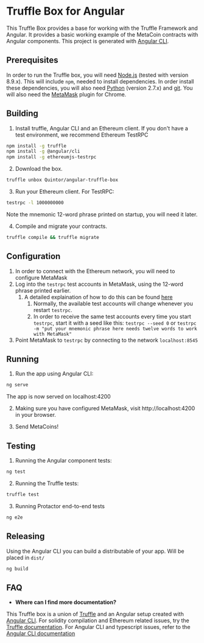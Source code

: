 # Truffle Box for Angular

This Truffle Box provides a base for working with the Truffle Framework and Angular.
It provides a basic working example of the MetaCoin contracts with Angular components.
This project is generated with [Angular CLI](https://cli.angular.io/).

## Prerequisites

In order to run the Truffle box, you will need [Node.js](https://nodejs.org) (tested with version 8.9.x). This will include `npm`, needed
to install dependencies. In order install these dependencies, you will also need [Python](https://www.python.org) (version 2.7.x) and
[git](https://git-scm.com/downloads). You will also need the [MetaMask](https://metamask.io/) plugin for Chrome.

## Building

1. Install truffle, Angular CLI and an Ethereum client. If you don't have a test environment, we recommend Ethereum TestRPC
  ```bash
  npm install -g truffle
  npm install -g @angular/cli
  npm install -g ethereumjs-testrpc
  ```

2. Download the box.
  ```bash
  truffle unbox Quintor/angular-truffle-box
  ```

3. Run your Ethereum client. For TestRPC:
  ```bash
  testrpc -l 1000000000
  ```
Note the mnemonic 12-word phrase printed on startup, you will need it later.

4. Compile and migrate your contracts.
  ```bash
  truffle compile && truffle migrate
  ```

## Configuration
1. In order to connect with the Ethereum network, you will need to configure MetaMask
2. Log into the `testrpc` test accounts in MetaMask, using the 12-word phrase printed earlier.
    1. A detailed explaination of how to do this can be found [here](http://truffleframework.com/docs/advanced/truffle-with-metamask#using-the-browser-extension)
        1. Normally, the available test accounts will change whenever you restart `testrpc`.
        2. In order to receive the same test accounts every time you start `testrpc`, start it with a seed like this: `testrpc --seed 0` or `testrpc -m "put your mnemonic phrase here needs twelve words to work with MetaMask"`
3. Point MetaMask to `testrpc` by connecting to the network `localhost:8545` 


## Running

1. Run the app using Angular CLI:
  ```bash
  ng serve
  ```
The app is now served on localhost:4200

2. Making sure you have configured MetaMask, visit http://localhost:4200 in your browser.

3. Send MetaCoins!

## Testing

1. Running the Angular component tests:
  ```bash
  ng test
  ```

2. Running the Truffle tests:
  ```bash
  truffle test
  ```

3. Running Protactor end-to-end tests

  ```bash
  ng e2e
  ```
## Releasing
Using the Angular CLI you can build a distributable of your app. Will be placed in `dist/`

  ```bash
  ng build
  ```

## FAQ

* __Where can I find more documentation?__

This Truffle box is a union of [Truffle](http://truffleframework.com/) and an Angular setup created with [Angular CLI](https://cli.angular.io/).
For solidity compilation and Ethereum related issues, try the [Truffle documentation](http://truffleframework.com/docs/).
For Angular CLI and typescript issues, refer to the [Angular CLI documentation](https://github.com/angular/angular-cli/wiki)
